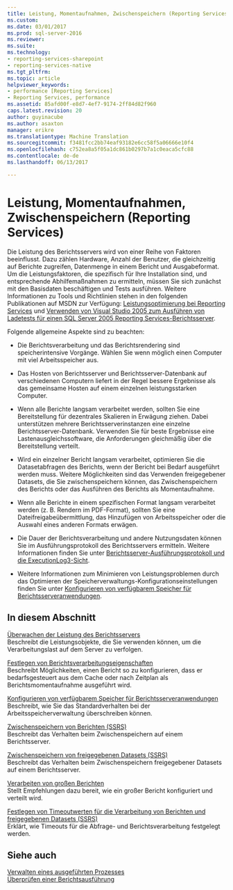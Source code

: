 ```yaml
---
title: Leistung, Momentaufnahmen, Zwischenspeichern (Reporting Services) | Microsoft Docs
ms.custom: 
ms.date: 03/01/2017
ms.prod: sql-server-2016
ms.reviewer: 
ms.suite: 
ms.technology:
- reporting-services-sharepoint
- reporting-services-native
ms.tgt_pltfrm: 
ms.topic: article
helpviewer_keywords:
- performance [Reporting Services]
- Reporting Services, performance
ms.assetid: 85afd00f-e8d7-4ef7-9174-2ff84d82f960
caps.latest.revision: 20
author: guyinacube
ms.author: asaxton
manager: erikre
ms.translationtype: Machine Translation
ms.sourcegitcommit: f3481fcc2bb74eaf93182e6cc58f5a06666e10f4
ms.openlocfilehash: c752ea8a5f05a1dc861b0297b7a1c0eaca5cfc88
ms.contentlocale: de-de
ms.lasthandoff: 06/13/2017

---
```

# <a name="performance-snapshots-caching-reporting-services"></a>Leistung, Momentaufnahmen, Zwischenspeichern (Reporting Services)
  Die Leistung des Berichtsservers wird von einer Reihe von Faktoren beeinflusst. Dazu zählen Hardware, Anzahl der Benutzer, die gleichzeitig auf Berichte zugreifen, Datenmenge in einem Bericht und Ausgabeformat. Um die Leistungsfaktoren, die spezifisch für Ihre Installation sind, und entsprechende Abhilfemaßnahmen zu ermitteln, müssen Sie sich zunächst mit den Basisdaten beschäftigen und Tests ausführen. Weitere Informationen zu Tools und Richtlinien stehen in den folgenden Publikationen auf MSDN zur Verfügung: [Leistungsoptimierung bei Reporting Services](http://blogs.msdn.com/b/sqlcat/archive/2013/10/30/reporting-services-performance-and-optimization.aspx) und [Verwenden von Visual Studio 2005 zum Ausführen von Ladetests für einen SQL Server 2005 Reporting Services-Berichtsserver](http://go.microsoft.com/fwlink/?LinkID=77519).  
  
 Folgende allgemeine Aspekte sind zu beachten:  
  
-   Die Berichtsverarbeitung und das Berichtsrendering sind speicherintensive Vorgänge. Wählen Sie wenn möglich einen Computer mit viel Arbeitsspeicher aus.  
  
-   Das Hosten von Berichtsserver und Berichtsserver-Datenbank auf verschiedenen Computern liefert in der Regel bessere Ergebnisse als das gemeinsame Hosten auf einem einzelnen leistungsstarken Computer.  
  
-   Wenn alle Berichte langsam verarbeitet werden, sollten Sie eine Bereitstellung für dezentrales Skalieren in Erwägung ziehen. Dabei unterstützen mehrere Berichtsserverinstanzen eine einzelne Berichtsserver-Datenbank. Verwenden Sie für beste Ergebnisse eine Lastenausgleichssoftware, die Anforderungen gleichmäßig über die Bereitstellung verteilt.  
  
-   Wird ein einzelner Bericht langsam verarbeitet, optimieren Sie die Datasetabfragen des Berichts, wenn der Bericht bei Bedarf ausgeführt werden muss. Weitere Möglichkeiten sind das Verwenden freigegebener Datasets, die Sie zwischenspeichern können, das Zwischenspeichern des Berichts oder das Ausführen des Berichts als Momentaufnahme.  
  
-   Wenn alle Berichte in einem spezifischen Format langsam verarbeitet werden (z. B. Rendern im PDF-Format), sollten Sie eine Dateifreigabeübermittlung, das Hinzufügen von Arbeitsspeicher oder die Auswahl eines anderen Formats erwägen.  
  
-   Die Dauer der Berichtsverarbeitung und andere Nutzungsdaten können Sie im Ausführungsprotokoll des Berichtsservers ermitteln. Weitere Informationen finden Sie unter [Berichtsserver-Ausführungsprotokoll und die ExecutionLog3-Sicht](../../reporting-services/report-server/report-server-executionlog-and-the-executionlog3-view.md).  
  
-   Weitere Informationen zum Minimieren von Leistungsproblemen durch das Optimieren der Speicherverwaltungs-Konfigurationseinstellungen finden Sie unter [Konfigurieren von verfügbarem Speicher für Berichtsserveranwendungen](../../reporting-services/report-server/configure-available-memory-for-report-server-applications.md).  
  
## <a name="in-this-section"></a>In diesem Abschnitt  
 [Überwachen der Leistung des Berichtsservers](../../reporting-services/report-server/monitoring-report-server-performance.md)  
 Beschreibt die Leistungsobjekte, die Sie verwenden können, um die Verarbeitungslast auf dem Server zu verfolgen.  
  
 [Festlegen von Berichtsverarbeitungseigenschaften](../../reporting-services/report-server/set-report-processing-properties.md)  
 Beschreibt Möglichkeiten, einen Bericht so zu konfigurieren, dass er bedarfsgesteuert aus dem Cache oder nach Zeitplan als Berichtsmomentaufnahme ausgeführt wird.  
  
 [Konfigurieren von verfügbarem Speicher für Berichtsserveranwendungen](../../reporting-services/report-server/configure-available-memory-for-report-server-applications.md)  
 Beschreibt, wie Sie das Standardverhalten bei der Arbeitsspeicherverwaltung überschreiben können.  
  
 [Zwischenspeichern von Berichten &#40;SSRS&#41;](../../reporting-services/report-server/caching-reports-ssrs.md)  
 Beschreibt das Verhalten beim Zwischenspeichern auf einem Berichtsserver.  
  
 [Zwischenspeichern von freigegebenen Datasets &#40;SSRS&#41;](../../reporting-services/report-server/cache-shared-datasets-ssrs.md)  
 Beschreibt das Verhalten beim Zwischenspeichern freigegebener Datasets auf einem Berichtsserver.  
  
 [Verarbeiten von großen Berichten](../../reporting-services/report-server/process-large-reports.md)  
 Stellt Empfehlungen dazu bereit, wie ein großer Bericht konfiguriert und verteilt wird.  
  
 [Festlegen von Timeoutwerten für die Verarbeitung von Berichten und freigegebenen Datasets &#40;SSRS&#41;](../../reporting-services/report-server/setting-time-out-values-for-report-and-shared-dataset-processing-ssrs.md)  
 Erklärt, wie Timeouts für die Abfrage- und Berichtsverarbeitung festgelegt werden.  
  
## <a name="see-also"></a>Siehe auch  
 [Verwalten eines ausgeführten Prozesses](../../reporting-services/subscriptions/manage-a-running-process.md)   
 [Überprüfen einer Berichtsausführung](../../reporting-services/report-server/verifying-a-report-run.md)  
  
  
